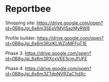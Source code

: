 # Reportbee
Shopping site:  https://drive.google.com/open?id=0B8gJgi_6s6m3SEpVMVlSazMyRW8

Profile builder: https://drive.google.com/open?id=0B8gJgi_6s6m3RzlKLWZoMFFqT1E

Phase 3:  https://drive.google.com/open?id=0B8gJgi_6s6m3RXcxVEE3cmJfUFE

Phase 4:  https://drive.google.com/open?id=0B8gJgi_6s6m3ZTdpNVRZaC1idXc

